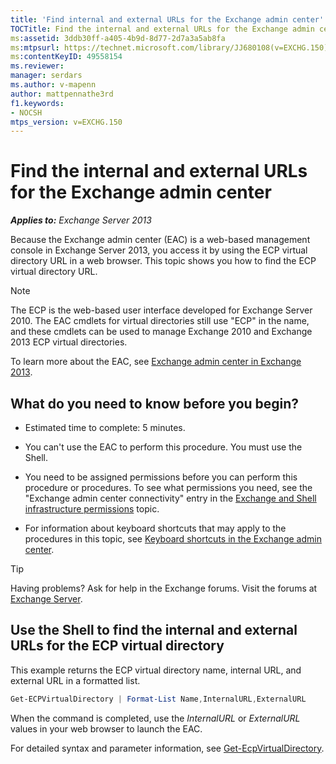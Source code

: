 ```yaml
---
title: 'Find internal and external URLs for the Exchange admin center'
TOCTitle: Find the internal and external URLs for the Exchange admin center
ms:assetid: 3ddb30ff-a405-4b9d-8d77-2d7a3a5ab8fa
ms:mtpsurl: https://technet.microsoft.com/library/JJ680108(v=EXCHG.150)
ms:contentKeyID: 49558154
ms.reviewer: 
manager: serdars
ms.author: v-mapenn
author: mattpennathe3rd
f1.keywords:
- NOCSH
mtps_version: v=EXCHG.150
---
```


# Find the internal and external URLs for the Exchange admin center

_**Applies to:** Exchange Server 2013_

Because the Exchange admin center (EAC) is a web-based management console in Exchange Server 2013, you access it by using the ECP virtual directory URL in a web browser. This topic shows you how to find the ECP virtual directory URL.

> [!NOTE]
> The ECP is the web-based user interface developed for Exchange Server 2010. The EAC cmdlets for virtual directories still use "ECP" in the name, and these cmdlets can be used to manage Exchange 2010 and Exchange 2013 ECP virtual directories.

To learn more about the EAC, see [Exchange admin center in Exchange 2013](exchange-admin-center-in-exchange-2013-exchange-2013-help.md).

## What do you need to know before you begin?

- Estimated time to complete: 5 minutes.

- You can't use the EAC to perform this procedure. You must use the Shell.

- You need to be assigned permissions before you can perform this procedure or procedures. To see what permissions you need, see the "Exchange admin center connectivity" entry in the [Exchange and Shell infrastructure permissions](exchange-and-shell-infrastructure-permissions-exchange-2013-help.md) topic.

- For information about keyboard shortcuts that may apply to the procedures in this topic, see [Keyboard shortcuts in the Exchange admin center](keyboard-shortcuts-in-the-exchange-admin-center-2013-help.md).

> [!TIP]
> Having problems? Ask for help in the Exchange forums. Visit the forums at [Exchange Server](https://go.microsoft.com/fwlink/p/?linkid=60612).

## Use the Shell to find the internal and external URLs for the ECP virtual directory

This example returns the ECP virtual directory name, internal URL, and external URL in a formatted list.

```powershell
Get-ECPVirtualDirectory | Format-List Name,InternalURL,ExternalURL
```

When the command is completed, use the *InternalURL* or *ExternalURL* values in your web browser to launch the EAC.

For detailed syntax and parameter information, see [Get-EcpVirtualDirectory](https://docs.microsoft.com/powershell/module/exchange/client-access-servers/Get-EcpVirtualDirectory).
